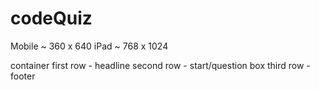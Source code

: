 # codeQuiz

Mobile ~ 360 x 640
iPad ~ 768 x 1024

container
first row - headline
second row - start/question box
third row - footer



